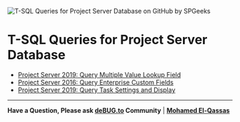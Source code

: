 ![T-SQL Queries for Project Server Database on GitHub by SPGeeks](https://user-images.githubusercontent.com/49816567/77917370-29846680-72a3-11ea-897a-bbacb8753305.png)

# T-SQL Queries for Project Server Database

- [Project Server 2019: Query Multiple Value Lookup Field](https://spgeeks.devoworx.com/query-multiple-values-lookup-table-field-project-server-2019/)
- [Project Server 2016: Query Enterprise Custom Fields](https://spgeeks.devoworx.com/project-server-2016-get-the-enterprise-custom-fields/)
- [Project Server 2019: Query Task Settings and Display](https://spgeeks.devoworx.com/project-server-2019-query-task-settings-and-display/)

-------------------

**Have a Question, Please ask [deBUG.to](https://deBUG.to) Community** | **[Mohamed El-Qassas](https://devoworx.com)**
